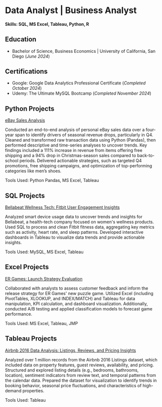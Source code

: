 # Data Analyst | Business Analyst

#### Skills: SQL, MS Excel, Tableau, Python, R

## Education
- Bachelor of Science, Business Economics | University of California, San Diego
(_June 2024_)

## Certifications
- Google: Google Data Analytics Professional Certificate (_Completed October 2024_)
- Udemy: The Ultimate MySQL Bootcamp (_Completed November 2024_)

## Python Projects
[eBay Sales Analysis](https://github.com/matthewarucan/E-commerce-Analytics/blob/main/README.md)

Conducted an end-to-end analysis of personal eBay sales data over a four-year span to identify drivers of seasonal revenue drops, particularly in Q4. Cleaned and transformed raw transaction data using Python (Pandas), then performed descriptive and time-series analyses to uncover trends. Key findings included a 111% increase in revenue from items offering free shipping and a 94% drop in Christmas-season sales compared to back-to-school periods. Delivered actionable strategies, such as targeted Q4 promotions, free shipping campaigns, and optimization of top-performing categories like men’s shoes.

Tools Used: Python Pandas, MS Excel, Tableau

## SQL Projects
[Bellabeat Wellness Tech: Fitbit User Engagement Insights](https://github.com/matthewarucan/Google-Data-Analytics-Case-Study)

Analyzed smart device usage data to uncover trends and insights for Bellabeat, a health-tech company focused on women's wellness products. Used SQL to process and clean Fitbit fitness data, aggregating key metrics such as activity, heart rate, and sleep patterns. Developed interactive dashboards in Tableau to visualize data trends and provide actionable insights.

Tools Used: MySQL, MS Excel, Tableau

## Excel Projects
[ER Games: Launch Strategy Evaluation](https://github.com/matthewarucan/ER-Games)

Collaborated with analysts to assess customer feedback and inform the release strategy for ER Games' new puzzle game. Utilized Excel (including PivotTables, XLOOKUP, and INDEX/MATCH) and Tableau for data manipulation, KPI calculation, and dashboard visualization. Additionally, conducted A/B testing and applied classification models to forecast game performance.

Tools Used: MS Excel, Tableau, JMP

## Tableau Projects
[Airbnb 2016 Data Analysis: Listings, Reviews, and Pricing Insights](https://github.com/matthewarucan/Tableau-Airbnb)

Analyzed over 1 million records from the Airbnb 2016 Listings dataset, which included data on property features, guest reviews, availability, and pricing. Structured and explored listing details (e.g., bedrooms, bathrooms, location), sentiment indicators from review text, and temporal patterns from the calendar data. Prepared the dataset for visualization to identify trends in booking behavior, seasonal price fluctuations, and characteristics of high-demand properties.

Tools Used: Tableau



